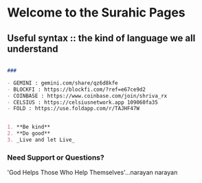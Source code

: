 # Welcome to the Surahic Pages



## Useful syntax :: the kind of language we all understand

```markdown

###  

- GEMINI : gemini.com/share/qz6d8kfe
- BLOCKFI : https://blockfi.com/?ref=e67ce9d2
- COINBASE : https://www.coinbase.com/join/shriva_rx
- CELSIUS : https://celsiusnetwork.app 109060fa35
- FOLD : https://use.foldapp.com/r/TAJHF47W


1. **Be kind**
2. **Do good**
3. _Live and let Live_

```

### Need Support or Questions?
'God Helps Those Who Help Themselves'...narayan narayan




